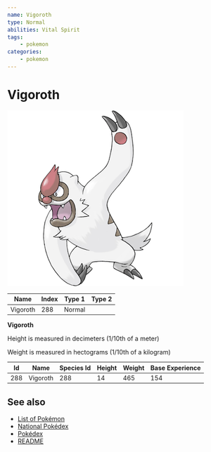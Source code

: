 ```yaml
---
name: Vigoroth
type: Normal
abilities: Vital Spirit
tags:
    - pokemon
categories:
    - pokemon
---
```


# Vigoroth


![Vigoroth](images/288.png)

| **Name** | **Index** | **Type 1** | **Type 2** |
|----|----|----|----|
| Vigoroth | 288 | Normal  |  |

**Vigoroth** 


Height is measured in decimeters (1/10th of a meter)

Weight is measured in hectograms (1/10th of a kilogram)

| **Id** | **Name** | **Species Id** | **Height** | **Weight** | **Base Experience** |
|--------|----------|----------------|------------|------------|---------------------|
| 288 | Vigoroth | 288 | 14 | 465 | 154 |


## See also

- [List of Pokémon](../pokemon.md)
- [National Pokédex](../national_pokedex.md)
- [Pokédex](../pokedex.md)
- [README](../README.md)
